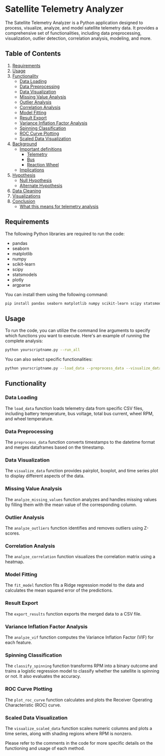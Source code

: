 # Satellite Telemetry Analyzer

The Satellite Telemetry Analyzer is a Python application designed to process, visualize, analyze, and model satellite telemetry data. It provides a comprehensive set of functionalities, including data preprocessing, visualization, outlier detection, correlation analysis, modeling, and more.

## Table of Contents

1. [Requirements](#requirements)
2. [Usage](#usage)
3. [Functionality](#functionality)
   - [Data Loading](#data-loading)
   - [Data Preprocessing](#data-preprocessing)
   - [Data Visualization](#data-visualization)
   - [Missing Value Analysis](#missing-value-analysis)
   - [Outlier Analysis](#outlier-analysis)
   - [Correlation Analysis](#correlation-analysis)
   - [Model Fitting](#model-fitting)
   - [Result Export](#result-export)
   - [Variance Inflation Factor Analysis](#variance-inflation-factor-analysis)
   - [Spinning Classification](#spinning-classification)
   - [ROC Curve Plotting](#roc-curve-plotting)
   - [Scaled Data Visualization](#scaled-data-visualization)
4. [Background](#background)
   - [Important definitions](#important-definitions)
      - [Telemetry](#telemetry)
      - [Bus](#bus)
      - [Reaction Wheel](#reaction-wheel)
   - [Implications](#implications)
5. [Hypothesis](#hypothesis)
   - [Null Hypothesis](#null-hypothesis)
   - [Alternate Hypothesis](#alternate-hypothesis)
6. [Data Cleaning](#data-cleaning)
7. [Visualizations](#visualizations)
8. [Conclusion](#conclusion)
   - [What this means for telemetry analysis](#what-this-means-for-telemetry-analysis)
   


## Requirements

The following Python libraries are required to run the code:

- pandas
- seaborn
- matplotlib
- numpy
- scikit-learn
- scipy
- statsmodels
- plotly
- argparse

You can install them using the following command:

```bash
pip install pandas seaborn matplotlib numpy scikit-learn scipy statsmodels plotly argparse
```

## Usage

To run the code, you can utilize the command line arguments to specify which functions you want to execute. Here's an example of running the complete analysis:

```bash
python yourscriptname.py --run_all
```

You can also select specific functionalities:

```bash
python yourscriptname.py --load_data --preprocess_data --visualize_data
```

## Functionality

### Data Loading

The `load_data` function loads telemetry data from specific CSV files, including battery temperature, bus voltage, total bus current, wheel RPM, and wheel temperature.

### Data Preprocessing

The `preprocess_data` function converts timestamps to the datetime format and merges dataframes based on the timestamp.

### Data Visualization

The `visualize_data` function provides pairplot, boxplot, and time series plot to display different aspects of the data.

### Missing Value Analysis

The `analyze_missing_values` function analyzes and handles missing values by filling them with the mean value of the corresponding column.

### Outlier Analysis

The `analyze_outliers` function identifies and removes outliers using Z-scores.

### Correlation Analysis

The `analyze_correlation` function visualizes the correlation matrix using a heatmap.

### Model Fitting

The `fit_model` function fits a Ridge regression model to the data and calculates the mean squared error of the predictions.

### Result Export

The `export_results` function exports the merged data to a CSV file.

### Variance Inflation Factor Analysis

The `analyze_vif` function computes the Variance Inflation Factor (VIF) for each feature.

### Spinning Classification

The `classify_spinning` function transforms RPM into a binary outcome and trains a logistic regression model to classify whether the satellite is spinning or not. It also evaluates the accuracy.

### ROC Curve Plotting

The `plot_roc_curve` function calculates and plots the Receiver Operating Characteristic (ROC) curve.

### Scaled Data Visualization

The `visualize_scaled_data` function scales numeric columns and plots a time series, along with shading regions where RPM is nonzero.

Please refer to the comments in the code for more specific details on the functioning and usage of each method.